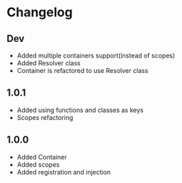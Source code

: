 # Changelog

## Dev

- Added multiple containers support(instead of scopes)
- Added Resolver class
- Container is refactored to use Resolver class

## 1.0.1

- Added using functions and classes as keys
- Scopes refactoring

## 1.0.0

- Added Container
- Added scopes
- Added registration and injection
